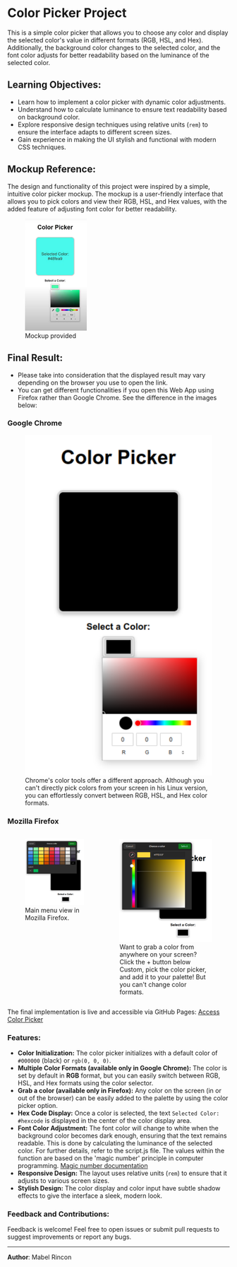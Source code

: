 # Color Picker Project

This is a simple color picker that allows you to choose any color and display the selected color's value in different formats (RGB, HSL, and Hex). Additionally, the background color changes to the selected color, and the font color adjusts for better readability based on the luminance of the selected color.

## Learning Objectives:

- Learn how to implement a color picker with dynamic color adjustments.
- Understand how to calculate luminance to ensure text readability based on background color.
- Explore responsive design techniques using relative units (`rem`) to ensure the interface adapts to different screen sizes.
- Gain experience in making the UI stylish and functional with modern CSS techniques.

## Mockup Reference:

The design and functionality of this project were inspired by a simple, intuitive color picker mockup. The mockup is a user-friendly interface that allows you to pick colors and view their RGB, HSL, and Hex values, with the added feature of adjusting font color for better readability.
<figure>
<img src="img/mockup-color-picker.png" alt="mockup-color-picker" style="width: 33%"/>
<figcaption>Mockup provided</figcaption>
</figure>

## Final Result:

- Please take into consideration that the displayed result may vary depending on the browser you use to open the link.
- You can get different functionalities if you open this Web App using Firefox rather than Google Chrome. See the difference in the images below:

### Google Chrome

<figure>
<img src="img/chrome.png" alt="Google-Chrome" style=width: 33%>
<figcaption>Chrome's color tools offer a different approach. Although you can't directly pick colors from your screen in his Linux version, you can effortlessly convert between RGB, HSL, and Hex color formats.</figcaption>
</figure>

### Mozilla Firefox

<div style="display: flex; justify-content: space-between;">
 <figure>
  <img src="img/firefox-main.png" alt="Mozilla Firefox">
  <figcaption>Main menu view in Mozilla Firefox.</figcaption>
</figure>

<figure>
  <img src="img/firefox-custom.png" alt="Mozilla Firefox">
  <figcaption>Want to grab a color from anywhere on your screen? Click the + button below Custom, pick the color picker, and add it to your palette! But you can't change color formats.</figcaption>
</figure>
</div>

The final implementation is live and accessible via GitHub Pages:
[Access Color Picker](https://mabelrincon.github.io/javascript-color-picker/)

### Features:

- **Color Initialization:** The color picker initializes with a default color of `#000000` (black) or `rgb(0, 0, 0)`.
- **Multiple Color Formats (available only in Google Chrome):** The color is set by default in **RGB** format, but you can easily switch between RGB, HSL, and Hex formats using the color selector.
- **Grab a color (available only in Firefox):** Any color on the screen (in or out of the browser) can be easily added to the palette by using the color picker option.
- **Hex Code Display:** Once a color is selected, the text `Selected Color: #hexcode` is displayed in the center of the color display area.
- **Font Color Adjustment:** The font color will change to white when the background color becomes dark enough, ensuring that the text remains readable. This is done by calculating the luminance of the selected color. For further details, refer to the script.js file. The values within the function are based on the 'magic number' principle in computer programming. [Magic number documentation](https://en.wikipedia.org/wiki/Magic_number_(programming))
- **Responsive Design:** The layout uses relative units (`rem`) to ensure that it adjusts to various screen sizes.
- **Stylish Design:** The color display and color input have subtle shadow effects to give the interface a sleek, modern look.

### Feedback and Contributions:

Feedback is welcome! Feel free to open issues or submit pull requests to suggest improvements or report any bugs.

------

**Author**: Mabel Rincon